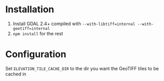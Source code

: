 # Installation

1. Install GDAL 2.4+ compiled with `--with-libtiff=internal --with-geotiff=internal`
2. `npm install` for the rest

# Configuration

Set `ELEVATION_TILE_CACHE_DIR` to the dir you want the GeoTIFF tiles to be cached in
